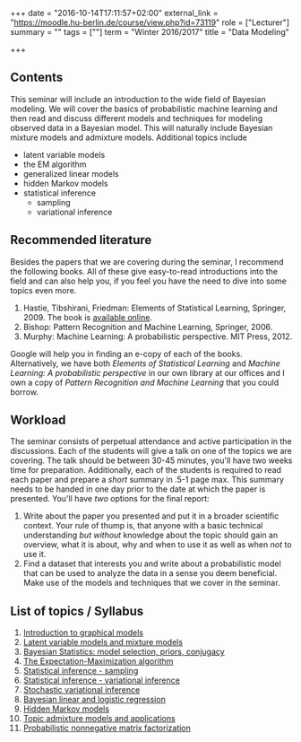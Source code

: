 +++
date = "2016-10-14T17:11:57+02:00"
external_link = "https://moodle.hu-berlin.de/course/view.php?id=73119"
role = ["Lecturer"]
summary = ""
tags = [""]
term = "Winter 2016/2017"
title = "Data Modeling"

+++
## Contents

This seminar will include an introduction to the wide field of Bayesian modeling. We will cover the basics of probabilistic machine learning and then read and discuss different models and techniques for modeling observed data in a Bayesian model. This will naturally include Bayesian mixture models and admixture models. Additional topics include

- latent variable models
- the EM algorithm
- generalized linear models
- hidden Markov models
- statistical inference
  - sampling
  - variational inference

## Recommended literature

Besides the papers that we are covering during the seminar, I recommend the following books. All of these give easy-to-read introductions into the field and can also help you, if you feel you have the need to dive into some topics even more.

1. Hastie, Tibshirani, Friedman: Elements of Statistical Learning, Springer, 2009. The book is [available online](http://www-stat.stanford.edu/~tibs/ElemStatLearn/download.html).
2. Bishop: Pattern Recognition and Machine Learning, Springer, 2006. 
3. Murphy: Machine Learning: A probabilistic perspective. MIT Press, 2012. 

Google will help you in finding an e-copy of each of the books. Alternatively, we have both _Elements of Statistical Learning_ and _Machine Learning: A probabilistic perspective_ in our own library at our offices and I own a copy of _Pattern Recognition and Machine Learning_ that you could borrow.

## Workload
The seminar consists of perpetual attendance and active participation in the discussions. Each of the students will give a talk on one of the topics we are covering. The talk should be between 30-45 minutes, you'll have two weeks time for preparation.
Additionally, each of the students is required to read each paper and prepare a _short_ summary in .5-1 page max. This summary needs to be handed in one day prior to the date at which the paper is presented.
You'll have *two* options for the final report:

1. Write about the paper you presented and put it in a broader scientific context. Your rule of thump is, that anyone with a basic technical understanding _but without_ knowledge about the topic should gain an overview, what it is about, why and when to use it as well as when _not_ to use it.
2. Find a dataset that interests you and write about a probabilistic model that can be used to analyze the data in a sense you deem beneficial. Make use of the models and techniques that we cover in the seminar.

## List of topics / Syllabus
1. [Introduction to graphical models](papers/graphical_models.pdf)
2. [Latent variable models and mixture models](papers/latent_variable_models.pdf)
1. [Bayesian Statistics: model selection, priors, conjugacy](papers/bayesian_statistics.pdf)
3. [The Expectation-Maximization algorithm](papers/EM.pdf)
5. [Statistical inference - sampling](papers/sampling.pdf)
6. [Statistical inference - variational inference](papers/vi.pdf)
8. [Stochastic variational inference](papers/svi.pdf)
8. [Bayesian linear and logistic regression](papers/bayesian_regression.pdf)
9. [Hidden Markov models](papers/hmm.pdf)
4. [Topic admixture models and applications](papers/topicmodels.pdf)
7. [Probabilistic nonnegative matrix factorization](probNMF.pdf)
